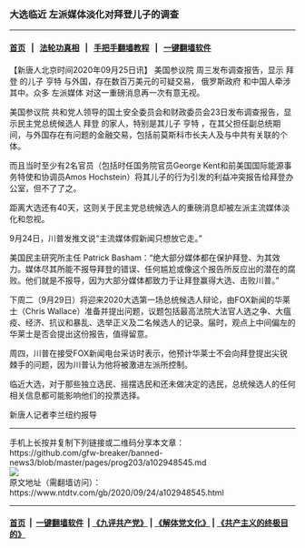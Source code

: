 ### 大选临近 左派媒体淡化对拜登儿子的调查
------------------------

#### [首页](https://github.com/gfw-breaker/banned-news3/blob/master/README.md) &nbsp;&nbsp;|&nbsp;&nbsp; [法轮功真相](https://github.com/begood0513/basic/blob/master/README.md)  &nbsp;&nbsp;|&nbsp;&nbsp; [手把手翻墙教程](https://github.com/gfw-breaker/guides/wiki)  &nbsp;&nbsp;|&nbsp;&nbsp; [一键翻墙软件](https://github.com/gfw-breaker/nogfw/blob/master/README.md)  



<div><div class="post_content" itemprop="articleBody">
 <p>
  【新唐人北京时间2020年09月25日讯】
  <ok href="https://www.ntdtv.com/gb/美国参议院.htm">
   美国参议院
  </ok>
  周三发布调查报告，显示
  <ok href="https://www.ntdtv.com/gb/拜登.htm">
   拜登
  </ok>
  的儿子
  <ok href="https://www.ntdtv.com/gb/亨特.htm">
   亨特
  </ok>
  与外国，存在数百万美元的可疑交易，
  <ok href="https://www.ntdtv.com/gb/俄罗斯政府.htm">
   俄罗斯政府
  </ok>
  和中国人牵涉其中。众多
  <ok href="https://www.ntdtv.com/gb/左派媒体.htm">
   左派媒体
  </ok>
  对这一重磅消息再一次有意无视。
 </p>
 <p>
  <ok href="https://www.ntdtv.com/gb/美国参议院.htm">
   美国参议院
  </ok>
  共和党人领导的国土安全委员会和财政委员会23日发布调查报告，显示民主党总统候选人
  <ok href="https://www.ntdtv.com/gb/拜登.htm">
   拜登
  </ok>
  的家人，特别是其儿子
  <ok href="https://www.ntdtv.com/gb/亨特.htm">
   亨特
  </ok>
  ，在其父担任副总统期间，与外国存在有问题的金融交易，包括前莫斯科市长夫人及与中共有关联的个体。
 </p>
 <p>
  而且当时至少有2名官员（包括时任国务院官员George Kent和前美国国际能源事务特使和协调员Amos Hochstein）将其儿子的行为引发的利益冲突报告给拜登办公室，但不了了之。
 </p>
 <p>
  距离大选还有40天，这则关于民主党总统候选人的重磅消息却被左派主流媒体淡化和忽视。
 </p>
 <p>
  9月24日，川普发推文说“主流媒体假新闻只想放它走。”
 </p>
 <p>
  美国民主研究所主任 Patrick Basham：“绝大部分媒体都在保护拜登、为其效力。媒体尽其所能不报导拜登的错误、任何尴尬或像这个报告所反应出的潜在的腐败。他们就是不报导，因为大部分媒体都致力于让拜登赢得大选、击败川普。”
 </p>
 <p>
  下周二（9月29日）将迎来2020大选第一场总统候选人辩论，由FOX新闻的华莱士（Chris Wallace）准备并提出问题，议题包括最高法院大法官人选之争、大瘟疫、经济、抗议和暴乱、选举正义及二名候选人的记录。届时，观点上中间偏左的华莱士是否会提出这份报告，值得留意。
 </p>
 <p>
  周四，川普在接受FOX新闻电台采访时表示，他预计华莱士不会向拜登提出尖锐棘手的问题，因为川普认为他将被激进左派所控制。
 </p>
 <p>
  临近大选，对于那些独立选民、摇摆选民和还未做决定的选民，总统候选人的任何相关信息都可能影响他们的投票选择。
 </p>
 <p>
  新唐人记者李兰纽约报导
 </p>
 <div class="single_ad">
 </div>
</div>
</div>
<hr/>
手机上长按并复制下列链接或二维码分享本文章：<br/>
https://github.com/gfw-breaker/banned-news3/blob/master/pages/prog203/a102948545.md <br/>
<a href='https://github.com/gfw-breaker/banned-news3/blob/master/pages/prog203/a102948545.md'><img src='https://github.com/gfw-breaker/banned-news3/blob/master/pages/prog203/a102948545.md.png'/></a> <br/>
原文地址（需翻墙访问）：https://www.ntdtv.com/gb/2020/09/24/a102948545.html


------------------------
#### [首页](https://github.com/gfw-breaker/banned-news3/blob/master/README.md) &nbsp;|&nbsp; [一键翻墙软件](https://github.com/gfw-breaker/nogfw/blob/master/README.md) &nbsp;| [《九评共产党》](https://github.com/gfw-breaker/9ping.md/blob/master/README.md#九评之一评共产党是什么) | [《解体党文化》](https://github.com/gfw-breaker/jtdwh.md/blob/master/README.md) | [《共产主义的终极目的》](https://github.com/gfw-breaker/gczydzjmd.md/blob/master/README.md)


<img src='http://gfw-breaker.win/banned-news3/pages/prog203/a102948545.md' width='0px' height='0px'/>